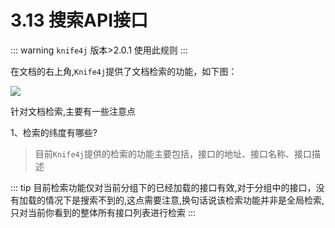 # 3.13 搜索API接口

::: warning
`knife4j` 版本>2.0.1 使用此规则
:::

在文档的右上角,`Knife4j`提供了文档检索的功能，如下图：

![](/knife4j/images/knife4j/plus/search.png)

针对文档检索,主要有一些注意点

1、检索的纬度有哪些?

> 目前`Knife4j`提供的检索的功能主要包括，接口的地址、接口名称、接口描述


::: tip
目前检索功能仅对当前分组下的已经加载的接口有效,对于分组中的接口，没有加载的情况下是搜索不到的,这点需要注意,换句话说该检索功能并非是全局检索,只对当前你看到的整体所有接口列表进行检索
:::
 
 
 